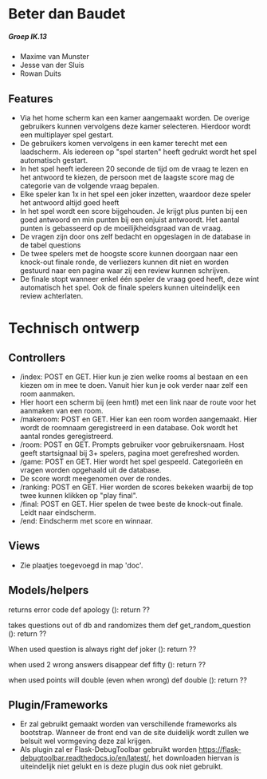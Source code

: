 # Beter dan Baudet
##### Groep IK.13
- Maxime van Munster
- Jesse van der Sluis
- Rowan Duits

## Features
* Via het home scherm kan een kamer aangemaakt worden. De overige gebruikers kunnen vervolgens deze kamer selecteren. Hierdoor wordt een multiplayer spel gestart.
* De gebruikers komen vervolgens in een kamer terecht met een laadscherm. Als iedereen op "spel starten" heeft gedrukt wordt het spel automatisch gestart.
* In het spel heeft iedereen 20 seconde de tijd om de vraag te lezen en het antwoord te kiezen, de persoon met de laagste score mag de categorie van de volgende vraag bepalen.
* Elke speler kan 1x in het spel een joker inzetten, waardoor deze speler het antwoord altijd goed heeft
* In het spel wordt een score bijgehouden. Je krijgt plus punten bij een goed antwoord en min punten bij een onjuist antwoordt. Het aantal punten is gebasseerd op de moeilijkheidsgraad van de vraag.
* De vragen zijn door ons zelf bedacht en opgeslagen in de database in de tabel questions
* De twee spelers met de hoogste score kunnen doorgaan naar een knock-out finale ronde, de verliezers kunnen dit niet en worden gestuurd naar een pagina waar zij een review kunnen schrijven.
* De finale stopt wanneer enkel één speler de vraag goed heeft, deze wint automatisch het spel. Ook de finale spelers kunnen uiteindelijk een review achterlaten.


# Technisch ontwerp

## Controllers
- /index: POST en GET. Hier kun je zien welke rooms al bestaan en een kiezen om in mee te doen. Vanuit hier kun je ook verder naar zelf een room aanmaken.
- Hier hoort een scherm bij (een hmtl) met een link naar de route voor het aanmaken van een room.
- /makeroom: POST en GET. Hier kan een room worden aangemaakt. Hier wordt de roomnaam geregistreerd in een database. Ook wordt het aantal rondes geregistreerd.
- /room: POST en GET. Prompts gebruiker voor gebruikersnaam. Host geeft startsignaal bij 3+ spelers, pagina moet gerefreshed worden.
- /game: POST en GET. Hier wordt het spel gespeeld. Categorieën en vragen worden opgehaald uit de database.
- De score wordt meegenomen over de rondes.
- /ranking: POST en GET. Hier worden de scores bekeken waarbij de top twee kunnen klikken op "play final".
- /final: POST en GET. Hier spelen de twee beste de knock-out finale. Leidt naar eindscherm.
- /end: Eindscherm met score en winnaar.

## Views
- Zie plaatjes toegevoegd in map 'doc'.

## Models/helpers
returns error code
def apology ():
    return ??

takes questions out of db and randomizes them
def get_random_question ():
    return ??

When used question is always right
def joker ():
    return ??

when used 2 wrong answers disappear
def fifty ():
    return ??

when used points will double (even when wrong)
def double ():
    return ??

## Plugin/Frameworks
- Er zal gebruikt gemaakt worden van verschillende frameworks als bootstrap. Wanneer de front end van de site duidelijk wordt zullen we belsuit wel vormgeving deze zal krijgen.
- Als plugin zal er Flask-DebugToolbar gebruikt worden https://flask-debugtoolbar.readthedocs.io/en/latest/,
het downloaden hiervan is uiteindelijk niet gelukt en is deze plugin dus ook niet gebruikt.
